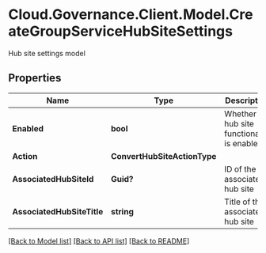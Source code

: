 # Cloud.Governance.Client.Model.CreateGroupServiceHubSiteSettings
Hub site settings model
## Properties

Name | Type | Description | Notes
------------ | ------------- | ------------- | -------------
**Enabled** | **bool** | Whether the hub site functionality is enabled. | [optional] [default to false]
**Action** | **ConvertHubSiteActionType** |  | [optional] 
**AssociatedHubSiteId** | **Guid?** | ID of the associated hub site | [optional] 
**AssociatedHubSiteTitle** | **string** | Title of the associated hub site | [optional] 

[[Back to Model list]](../README.md#documentation-for-models) [[Back to API list]](../README.md#documentation-for-api-endpoints) [[Back to README]](../README.md)

